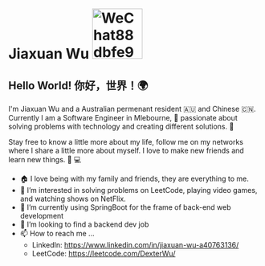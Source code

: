 # Jiaxuan Wu  <img width="100" alt="WeChat88dbfe9e7bb6f03071f47166e1882208" src="https://user-images.githubusercontent.com/38310030/193740612-2a0b0563-e7f7-44ed-9808-5a3ce47815f9.png">


## Hello World! 你好，世界！🌍
I'm Jiaxuan Wu and a Australian permenant resident 🇦🇺 and Chinese 🇨🇳. Currently I am a Software Engineer in Mlebourne, 🦘 passionate about solving problems with technology and creating different solutions. 👀 

Stay free to know a little more about my life, follow me on my networks where I share a little more about myself. I love to make new friends and learn new things. 🚀 💻

- 🏠 I love being with my family and friends, they are everything to me.
- 👀 I’m interested in solving problems on LeetCode, playing video games, and watching shows on NetFlix.
- 🌱 I’m currently using SpringBoot for the frame of back-end web development
- 💞️ I’m looking to find a backend dev job
- 📫 How to reach me ...
  - LinkedIn: https://www.linkedin.com/in/jiaxuan-wu-a40763136/
  - LeetCode: https://leetcode.com/DexterWu/

<!---
dexter5230/dexter5230 is a ✨ special ✨ repository because its `README.md` (this file) appears on your GitHub profile.
You can click the Preview link to take a look at your changes.
--->
